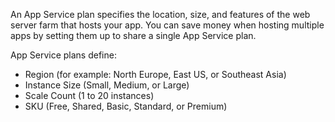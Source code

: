 An App Service plan specifies the location, size, and features of the web server farm that hosts your app. You can save money when hosting multiple apps by setting them up to share a single App Service plan.

App Service plans define:

* Region (for example: North Europe, East US, or Southeast Asia)
* Instance Size (Small, Medium, or Large)
* Scale Count (1 to 20 instances)
* SKU (Free, Shared, Basic, Standard, or Premium)